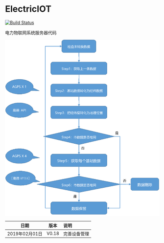 # ElectricIOT

[![Build Status](https://travis-ci.org/taowenyin/ElectricIOTServer.svg?branch=master)](https://travis-ci.org/taowenyin/ElectricIOTServer)

电力物联网系统服务器代码

![flow](img/flow.png)

| 日期 | 版本 | 说明 |
| :--: | :--: | :-- |
| 2019年02月01日 | V0.18 | 完善设备管理 |